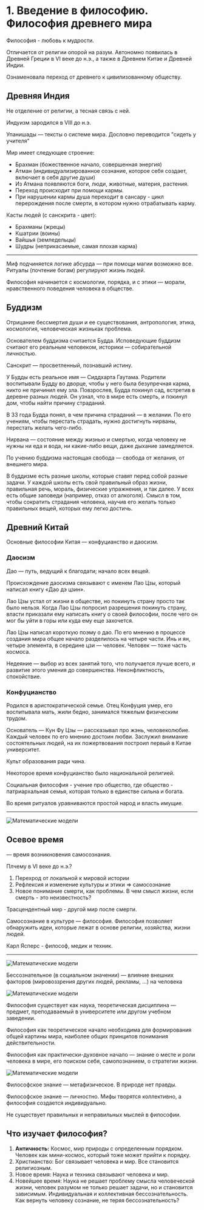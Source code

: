 # 1. Введение в философию. Философия древнего мира

Философия - любовь к мудрости.

Отличается от религии опорой на разум. Автономно появилась в Древней Греции в VI веке до н.э., а также в Древнем Китае и Древней Индии.

Ознаменовала переход от древнего к цивилизованному обществу.

## Древняя Индия
Не отделение от религии, а тесная связь с ней.

Индуизм зародился в VIII до н.э. 

Упанишады — тексты о системе мира. Дословно переводится "сидеть у учителя" 

Мир имеет следующее строение:
+ Брахман (божественное начало, совершенная энергия)
+ Атман (индивидуализированное сознание, которое себя создает, включает в себя другие души)
+ Из Атмана появляются боги, люди, животные, материя, растения. 
+ Переход происходит при помощи кармы. 
+ При нарушении кармы душа переходит в сансару - цикл перерождения после смерти, в котором нужно отрабатывать карму.

Касты людей (с санскрита - цвет):
+ Брахманы (жрецы)
+ Кшатрии (воины)
+ Вайшья (земледельцы)
+ Шудры (неприкасаемые, самая плохая карма)

--- 

Миф подчиняется логике абсурда — при помощи магии возможно все. Ритуалы (почтение богам) регулируют жизнь людей. 

Философия начинается с космологии, порядка, и с этики — морали, нравственного поведения человека в обществе. 

## Буддизм

Отрицание бессмертия души и ее существования, антропология, этика, космология, человеческая жизнькак проблема.

Основателем буддизма считается Будда. Исповедующие буддизм считают его реальным человеком, историки — собирательной личностью. 

Санскрит — просветленный, познавший истину. 

У Будды есть реальное имя — Сиддхарта Гаутама. Родители воспитывали Будду во дворце, чтобы у него была безупречная карма, никто не причинил ему зла. Повзрослев, Будда покинул сад, встретив в деревне разных людей. Он узнал, что в мире есть смерть, и покинул дом, чтобы найти причину страданий.

В 33 года Будда понял, в чем причина страданий — в желании. По его учениям, чтобы перестать страдать, нужно достигнуть нирваны, перестать желать чего-либо. 

Нирвана — состояние между жизнью и смертью, когда человеку не нужны ни еда и вода, ни какие-либо вещи, даже дыхание замедляется. 

По учению буддизма настоящая свобода — свобода от желания, от внешнего мира.

В буддизме есть разные школы, которые ставят перед собой разные задачи. У каждой школы есть свой правильный образ жизни, правильная речь, мораль, физические упражнения, и так далее. У всех есть общие заповеди (например, отказ от алкоголя). Смысл в том, чтобы сократить страдания человека, научив его желать только правильных вещей, которых ему легко достичь. 

## Древний Китай

Основные философии Китая — конфуцианство и даосизм.

### Даосизм

Дао — путь, ведущий к благодати; начало всех вещей.

Происхождение даосизма связывают с именем Лао Цзы, который написал книгу «Дао дэ цзин». 

Лао Цзы устал от жизни в обществе, но покинуть страну просто так было нельзя. Когда Лао Цзы попросил разрешения покинуть страну, власти приказали ему написать книгу о своей философии, после чего он мог бы уйти в горы или куда ему еще захочется. 

Лао Цзы написал короткую поэму о дао. По его мнению в процессе создания мира общее начало разделилось на четыре части. Инь и ян, четыре элемента, в середине цзи — человек. Человек — тоже часть космоса. 

Недеяние — выбор из всех занятий того, что получается лучше всего, и развитие этого умения до совершенства. Неконфликтность, спокойствие. 

### Конфуцианство

Родился в аристократической семье. Отец Конфуция умер, его воспитывала мать, жили бедно, занимался тяжелым физическим трудом.

Основатель — Кун Фу Цзы — рассказывал про жэнь, человеколюбие. Каждый человек по его мнению достоин любви.
Заслужил внимание состоятельных людей, на их пожертвования построил первый в Китае университет.

Культ образования ради чина.

Некоторое время конфуцианство было национальной религией.

Социальная философия - учение про общество, где общество - патриархальная семья, которая только в единстве сильна и богата.

Во время ритуалов уравниваются простой народ и власть имущие.

---

![Математические модели](../images/IMG_2337.jpeg)

## Осевое время 
— время возникновения самосознания. 

Плчему в VI веке до н.э.?
1. Перехрод от локальной к мировой истории
2. Рефлексия и изменение культуры и этики => самосознание
3. Новое понимание смерти, как проблемы. В чем смысл жизни, если смерть - это неизвестность?

Трасцендентный мир - другой мир после смерти.

Самосознание в культуре — философия. Философия позволяет обнаружить идеи, которые лежат в основе религии, хозяйства, жизни людей. 

Карл Ясперс - философ, медик и техник.

---

![Математические модели](../images/image.jpeg)

Бессознательное (в социальном значении) — влияние внешних факторов (мировоззрения других людей, рекламы, …) на человека

![Математические модели](../images/image1.jpeg)

Философия существует как наука, теоретическая дисциплина — предмет, преподаваемый в университете или другом учебном заведении. 

Философия как теоретическое начало необходима для формирования общей картины мира, наиболее общих принципов понимания действительности.

Философия как практически-духовное начало — знание о месте и роли человека в мире, его поиском себя, самопознанием, о стратегии жизни. 

![Математические модели](../images/image2.jpeg)

Философское знание — метафизическое. В природе нет правды. 

Философское знание — личностно. Мифы творятся коллективно, а философия создается индивидуально.

Не существует правильных и неправильных мыслей в философии. 

## Что изучает философия?

1. **Античность:** Космос, мир природы с определенным порядком. Человек как мини-космос, который тоже может прийти к порядку.
2. Христианство: Бог связывает человека и мир. Все становится религиозным.
3. Новое время: Наука и техника связывают человека и мир.
4. Новейшее время: Наука не решает проблему смысла человеческой жизни, человек разумом не только решает задачи, но и становится зависимым. Индивидуальная и коллективная бессознательность. Как вернуть человеку сознание, не теряя бессознательность?